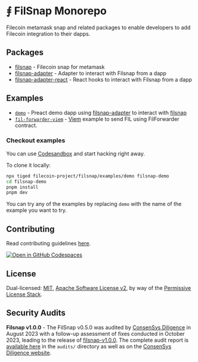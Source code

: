 # ⨎ FilSnap Monorepo

Filecoin metamask snap and related packages to enable developers to add Filecoin integration to their dapps.

## Packages

- [filsnap](https://github.com/filecoin-project/filsnap/tree/master/packages/snap) - Filecoin snap for metamask
- [filsnap-adapter](https://github.com/filecoin-project/filsnap/tree/master/packages/adapter) - Adapter to interact with Filsnap from a dapp
- [filsnap-adapter-react](https://github.com/filecoin-project/filsnap/tree/master/packages/adapter-react) - React hooks to interact with Filsnap from a dapp

## Examples

- [`demo`](https://github.com/filecoin-project/filsnap/tree/master/examples/demo) - Preact demo dapp using [filsnap-adapter](<[./packages/adapter](https://github.com/filecoin-project/filsnap/tree/master/packages/adapter)>) to interact with [filsnap](<[./packages/snap](https://github.com/filecoin-project/filsnap/tree/master/packages/snap)>)
- [`fil-forwarder-viem`](https://github.com/filecoin-project/filsnap/tree/master/examples/fil-forwarder-viem) - [Viem](https://viem.sh/) example to send FIL using FilForwarder contract.

### Checkout examples

You can use [Codesandbox](https://githubbox.com/filecoin-project/filsnap/tree/master/examples/demo) and start hacking right away.

To clone it locally:

```bash
npx tiged filecoin-project/filsnap/examples/demo filsnap-demo
cd filsnap-demo
pnpm install
pnpm dev
```

You can try any of the examples by replacing `demo` with the name of the example you want to try.

## Contributing

Read contributing guidelines [here](.github/CONTRIBUTING.md).

[![Open in GitHub Codespaces](https://github.com/codespaces/badge.svg)](https://codespaces.new/filecoin-project/filsnap)

## License

Dual-licensed: [MIT](./LICENSE-MIT), [Apache Software License v2](./LICENSE-APACHE), by way of the
[Permissive License Stack](https://protocol.ai/blog/announcing-the-permissive-license-stack/).


## Security Audits

**Filsnap v1.0.0** - The FilSnap v0.5.0 was audited by [ConsenSys Diligence](https://consensys.io/diligence/) in August 2023 with a follow-up assessment of fixes conducted in October 2023, leading to the release of [filsnap-v1.0.0](https://github.com/filecoin-project/filsnap/releases/tag/filsnap-v1.0.0). The complete audit report is [available here](./audits/filsnap-audit-2023-08.pdf) in the `audits/` directory as well as on the [ConsenSys Diligence website](https://consensys.io/diligence/audits/2023/08/metamask/partner-snaps-filsnap/).
